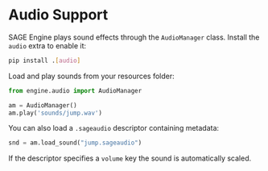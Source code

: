 # Audio Support

SAGE Engine plays sound effects through the ``AudioManager`` class. Install the
``audio`` extra to enable it:

```bash
pip install .[audio]
```

Load and play sounds from your resources folder:

```python
from engine.audio import AudioManager

am = AudioManager()
am.play('sounds/jump.wav')
```

You can also load a `.sageaudio` descriptor containing metadata:

```python
snd = am.load_sound("jump.sageaudio")
```

If the descriptor specifies a `volume` key the sound is automatically scaled.
